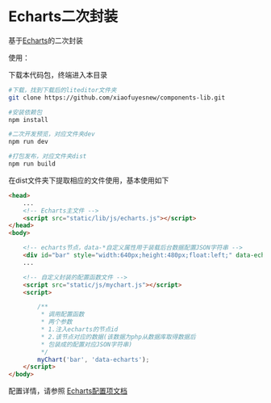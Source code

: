 # Echarts二次封装

基于[Echarts](http://echarts.baidu.com/index.html)的二次封装

使用：

下载本代码包，终端进入本目录
```bash
#下载，找到下载后的liteditor文件夹
git clone https://github.com/xiaofuyesnew/components-lib.git

#安装依赖包
npm install

#二次开发预览，对应文件夹dev
npm run dev

#打包发布，对应文件夹dist
npm run build

```

在dist文件夹下提取相应的文件使用，基本使用如下

```html
<head>
    ...
    <!-- Echarts主文件 -->
    <script src="static/lib/js/echarts.js"></script>
</head>
<body>

    <!-- echarts节点，data-*自定义属性用于装载后台数据配置JSON字符串 -->
    <div id="bar" style="width:640px;height:480px;float:left;" data-echarts='{"title":{"text": "Echarts 柱状图"},"tooltip": {},"legend": {"data":["销量"]},"xAxis": {"data": ["衬衫","羊毛衫","雪纺衫","裤子","高跟鞋","袜子"]},"yAxis": {},"series": [{"name": "销量","type": "bar","data": [5, 20, 36, 10, 10, 20]}]}'></div>
    ...

    <!-- 自定义封装的配置函数文件 -->
    <script src="static/js/mychart.js"></script>
    <script>

        /**
         * 调用配置函数
         * 两个参数
         * 1.注入echarts的节点id
         * 2.该节点对应的数据(该数据为php从数据库取得数据后
         * 包装成的配置对应JSON字符串)
         */
        myChart('bar', 'data-echarts');
    </script>
</body>
```


配置详情，请参照
[Echarts配置项文档](http://echarts.baidu.com/option.html)
